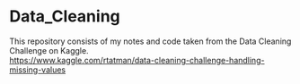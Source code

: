 # Data_Cleaning

This repository consists of my notes and code taken from the Data Cleaning Challenge on Kaggle.  
https://www.kaggle.com/rtatman/data-cleaning-challenge-handling-missing-values
